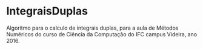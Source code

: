 # IntegraisDuplas
Algoritmo para o calculo de integrais duplas, para a aula de Métodos Numéricos do curso de Ciência da Computação do IFC campus Videira, ano 2016.

